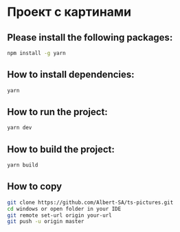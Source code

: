 # Проект с картинами

## Please install the following packages:

```bash
npm install -g yarn
```

## How to install dependencies:

```bash
yarn
```

## How to run the project:

```bash
yarn dev
```

## How to build the project:

```bash
yarn build
```

## How to copy

```bash
git clone https://github.com/Albert-SA/ts-pictures.git
cd windows or open folder in your IDE
git remote set-url origin your-url
git push -u origin master
```
